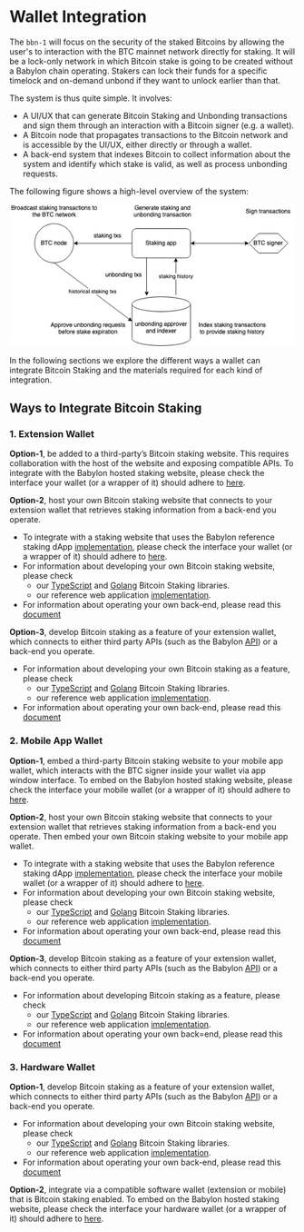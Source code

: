 # Wallet Integration

The `bbn-1` will focus on the security of the staked Bitcoins by
allowing the user's to interaction with the BTC mainnet network directly for staking.
It will be a lock-only network in which Bitcoin stake is going to be
created without a Babylon chain operating. Stakers can lock their funds for a
specific timelock and on-demand unbond if they want to unlock earlier than
that.

The system is thus quite simple. It involves:
- A UI/UX that can generate Bitcoin Staking and Unbonding transactions
  and sign them through an interaction with a Bitcoin signer (e.g. a wallet).
- A Bitcoin node that propagates transactions to the Bitcoin network and
  is accessible by the UI/UX, either directly or through a wallet.
- A back-end system that indexes Bitcoin to collect information about the
  system and identify which stake is valid, as well as process unbonding
  requests.

The following figure shows a high-level overview of the system:

![System High Level](./assets/system-high-level.png)

In the following sections we explore the different ways a wallet can integrate
Bitcoin Staking and the materials required for each kind of integration.

## Ways to Integrate Bitcoin Staking

### 1. Extension Wallet

**Option-1**, be added to a third-party’s Bitcoin staking website.
This requires collaboration with the host of the website and
exposing compatible APIs.
To integrate with the Babylon hosted staking website, please check the
interface your wallet (or a wrapper of it) should adhere to
[here](https://github.com/babylonlabs-io/simple-staking/blob/main/docs/WalletIntegration.md).

**Option-2**, host your own Bitcoin staking website that
connects to your extension wallet that retrieves staking
information from a back-end you operate.
- To integrate with a staking website that uses the Babylon reference staking
  dApp [implementation](https://github.com/babylonlabs-io/simple-staking), please
  check the interface your wallet (or a wrapper of it) should adhere to 
  [here](https://github.com/babylonlabs-io/simple-staking/blob/main/docs/WalletIntegration.md).
- For information about developing your own Bitcoin staking website, please check
    - our [TypeScript](https://github.com/babylonlabs-io/btc-staking-ts)
      and [Golang](https://github.com/babylonlabs-io/babylon/tree/main/btcstaking/identifiable_staking.go)
      Bitcoin Staking libraries.
    - our reference web application [implementation](https://github.com/babylonlabs-io/simple-staking).
- For information about operating your own back-end, please read this
  [document](./staking-backend.md)

**Option-3**, develop Bitcoin staking as a feature of your extension wallet,
which connects to either third party APIs
(such as the Babylon [API](https://staking-api.testnet.babylonchain.io/swagger/index.html)) or a back-end you operate.
- For information about developing your own Bitcoin staking as a feature, please check
    - our [TypeScript](https://github.com/babylonlabs-io/btc-staking-ts/tree/main)
      and [Golang](https://github.com/babylonlabs-io/babylon/tree/main/btcstaking/identifiable_staking.go)
      Bitcoin Staking libraries.
    - our reference web application [implementation](https://github.com/babylonlabs-io/simple-staking).
- For information about operating your own back-end, please read this
  [document](./staking-backend.md)

### 2. Mobile App Wallet

**Option-1**, embed a third-party Bitcoin staking website to your mobile app
wallet, which interacts with the BTC signer inside your wallet via
app window interface.
To embed on the Babylon hosted staking website, please check the
interface your mobile wallet (or a wrapper of it) should adhere to
[here](https://github.com/babylonlabs-io/simple-staking/blob/main/docs/WalletIntegration.md).

**Option-2**, host your own Bitcoin staking website that connects to your
extension wallet that retrieves staking information from a back-end you
operate. Then embed your own Bitcoin staking website to your mobile app wallet.
- To integrate with a staking website that uses the Babylon reference staking
  dApp [implementation](https://github.com/babylonlabs-io/simple-staking), please
  check the interface your mobile wallet (or a wrapper of it) should adhere to 
  [here](https://github.com/babylonlabs-io/simple-staking/blob/main/docs/WalletIntegration.md).
- For information about developing your own Bitcoin staking website, please check
    - our [TypeScript](https://github.com/babylonlabs-io/btc-staking-ts)
      and [Golang](https://github.com/babylonlabs-io/babylon/tree/main/btcstaking/identifiable_staking.go)
      Bitcoin Staking libraries.
    - our reference web application [implementation](https://github.com/babylonlabs-io/simple-staking).
- For information about operating your own back-end, please read this
  [document](./staking-backend.md)

**Option-3**, develop Bitcoin staking as a feature of your extension wallet,
which connects to either third party APIs
(such as the Babylon [API](https://staking-api.testnet.babylonchain.io/swagger/index.html)) or a back-end you operate.
- For information about developing Bitcoin staking as a feature, please check
    - our [TypeScript](https://github.com/babylonlabs-io/btc-staking-ts)
      and [Golang](https://github.com/babylonlabs-io/babylon/tree/main/btcstaking/identifiable_staking.go)
      Bitcoin Staking libraries.
    - our reference web application [implementation](https://github.com/babylonlabs-io/simple-staking).
- For information about operating your own back=end, please read this
  [document](./staking-backend.md)

### 3. Hardware Wallet

**Option-1**, develop Bitcoin staking as a feature of your extension wallet,
which connects to either third party APIs
(such as the Babylon [API](https://staking-api.testnet.babylonchain.io/swagger/index.html)) or a back-end you operate.
- For information about developing your own Bitcoin staking website, please check
    - our [TypeScript](https://github.com/babylonlabs-io/btc-staking-ts)
      and [Golang](https://github.com/babylonlabs-io/babylon/tree/main/btcstaking/identifiable_staking.go)
      Bitcoin Staking libraries.
    - our reference web application [implementation](https://github.com/babylonlabs-io/simple-staking).
- For information about operating your own back-end, please read this
  [document](./staking-backend.md)

**Option-2**, integrate via a compatible software wallet (extension or mobile)
that is Bitcoin staking enabled.
To embed on the Babylon hosted staking website, please check the
interface your hardware wallet (or a wrapper of it) should adhere to
[here](https://github.com/babylonlabs-io/simple-staking/blob/main/docs/WalletIntegration.md).
